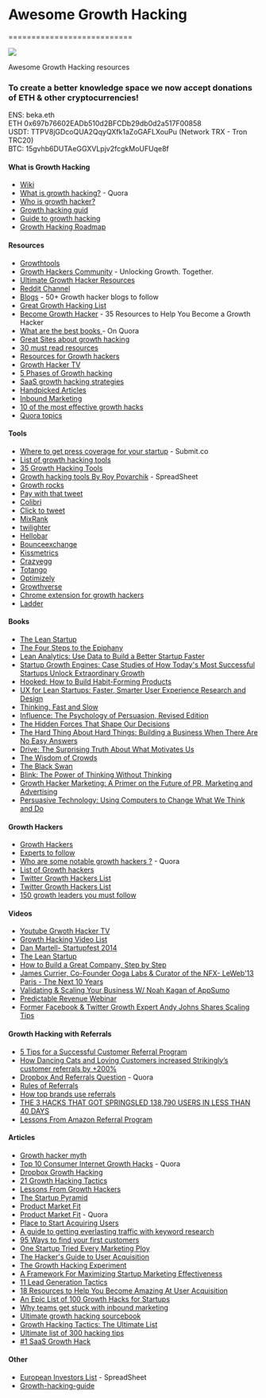 # Awesome Growth Hacking
===========================

<img src="https://drive.google.com/uc?export=download&id=1FuMDi29FxWyJnKtkmvpycHCzbdgvoQh9">

Awesome Growth Hacking resources

### To create a better knowledge space we now accept donations of ETH & other cryptocurrencies!
ENS: beka.eth \
ETH 0x697b76602EADb510d2BFCDb29db0d2a517F00858 \
USDT: TTPV8jGDcoQUA2QqyQXfk1aZoGAFLXouPu (Network TRX - Tron TRC20) \
BTC: 15gvhb6DUTAeGGXVLpjv2fcgkMoUFUqe8f


#### What is Growth Hacking
* [Wiki](http://en.wikipedia.org/wiki/Growth_hacking) 
* [What is growth hacking?](http://www.quora.com/What-is-growth-hacking) - Quora
* [Who is growth hacker?](http://www.startup-marketing.com/where-are-all-the-growth-hackers/)
* [Growth hacking guid](http://www.slideshare.net/DavidArnoux1/growth-hacking-guide-mindset-framework-and-tools)
* [Guide to growth hacking](http://www.quicksprout.com/2013/08/26/the-definitive-guide-to-growth-hacking/)
* [Growth Hacking Roadmap](http://www.slideshare.net/MarkDAndersen/growth-hacking-roadmap?qid=8493d8c5-507c-4669-b29d-8f767a887edf&v=qf1&b=&from_search=60)
 
#### Resources
* [Growthtools](http://growthtools.io)
* [Growth Hackers Community](https://growthhackers.com/) - Unlocking Growth. Together.
* [Ultimate Growth Hacker Resources](http://autosend.io/growth-hacker-resources/)
* [Reddit Channel](http://www.reddit.com/r/GrowthHacking)
* [Blogs](http://zack.onisko.com/50-growth-hacker-blogs-to-follow/) - 50+ Growth hacker blogs to follow
* [Great Growth Hacking List](http://www.quora.com/Where-can-I-find-a-list-overview-of-growth-hacks)
* [Become Growth Hacker](https://blog.kissmetrics.com/learn-growth-hacking/) - 35 Resources to Help You Become a Growth Hacker
* [What are the best books ](http://www.quora.com/What-are-the-best-books-or-web-resources-on-Growth-Hacking-and-User-Acquisition) - On Quora
* [Great Sites about growth hacking](http://growthdevil.com/20-great-sites-growth-hacking/)
* [30 must read resources](http://writtent.com/blog/30-must-read-growth-hacking-resources-digital-marketers/)
* [Resources for Growth hackers](http://ryanholiday.net/my-resources-for-growth-hacking/)
* [Growth Hacker TV](https://www.growthhacker.tv/)
* [5 Phases of Growth hacking](http://mashable.com/2013/09/02/growth-hacking/)
* [SaaS growth hacking strategies](http://sixteenventures.com/growth-hacking-resources)
* [Handpicked Articles](http://growthhack.com/)
* [Inbound Marketing](http://inbound.org/)
* [10 of the most effective growth hacks](http://thenextweb.com/insider/2015/09/06/10-of-the-most-effective-growth-hacks-from-a-pro/)
* [Quora topics](https://www.quora.com/topic/Growth-Hacking)

#### Tools 
* [Where to get press coverage for your startup](http://submit.co/) - Submit.co
* [List of growth hacking tools](http://blog.twoodo.com/14/huge-epic-list-of-growth-hacking-tools-for-non-coders/)
* [35 Growth Hacking Tools](https://blog.kissmetrics.com/35-growth-hacking-tools/)
* [Growth hacking tools By Roy Povarchik](https://docs.google.com/spreadsheets/u/4/d/1LCZLON8UixqyShHePN304KnTjCtGMCXzwSyTNvWRYSs/htmlview?sle=true#) - SpreadSheet
* [Growth rocks](http://growthrocks.com/blog/growth-hacking-tools/?utm_campaign=Growth-Hacking-Tools&utm_medium=cpc&utm_source=facebook&utm_content=rtg-desktop)
* [Pay with that tweet](http://www.paywithatweet.com/)
* [Colibri](https://colibri.io/)
* [Click to tweet](https://clicktotweet.com/)
* [MixRank](https://mixrank.com/)
* [twilighter](http://www.appsumo.com/twilighter/?rf=brws)
* [Hellobar](https://www.hellobar.com/)
* [Bounceexchange](http://www.bounceexchange.com/)
* [Kissmetrics](https://www.kissmetrics.com/)
* [Crazyegg](http://www.crazyegg.com/)
* [Totango](http://www.totango.com/)
* [Optimizely](https://www.optimizely.com/)
* [Growthverse](http://www.growthverse.com/welcome)
* [Chrome extension for growth hackers](http://growthrocks.com/blog/chrome-extensions/)
* [Ladder](https://ladder.io)

#### Books
* [The Lean Startup](http://www.amazon.com/The-Lean-Startup-Entrepreneurs-Continuous/dp/0307887898/ref=sr_1_1?ie=UTF8&qid=1407249176&sr=8-1&keywords=lean+startup&tag=zeef-20)
* [The Four Steps to the Epiphany](http://www.amazon.com/Four-Steps-Epiphany-Steve-Blank/dp/0989200507/ref=sr_1_1?ie=UTF8&qid=1407249162&sr=8-1&keywords=steps+to+the+epiphany&tag=zeef-20)
* [Lean Analytics: Use Data to Build a Better Startup Faster](http://www.amazon.com/Lean-Analytics-Better-Startup-Faster-ebook/dp/B00AG66LTM/ref=sr_1_1?s=digital-text&ie=UTF8&qid=1407249124&sr=1-1&keywords=lean+analytics&tag=zeef-20)
* [Startup Growth Engines: Case Studies of How Today's Most Successful Startups Unlock Extraordinary Growth](http://www.amazon.com/Startup-Growth-Engines-Successful-Extraordinary-ebook/dp/B00LA95B68/ref=sr_1_2?ie=UTF8&qid=1407249188&sr=8-2&keywords=growth+hacking&tag=zeef-20)
* [Hooked: How to Build Habit-Forming Products](http://www.amazon.com/Hooked-How-Build-Habit-Forming-Products-ebook/dp/B00HJ4A43S?tag=zeef-20)
* [UX for Lean Startups: Faster, Smarter User Experience Research and Design](http://www.amazon.com/UX-Lean-Startups-Experience-Research-ebook/dp/B00CMFJZ1Q/ref=sr_1_2?s=digital-text&ie=UTF8&qid=1407249124&sr=1-2&keywords=lean+analytics&tag=zeef-20)
* [Thinking, Fast and Slow](http://www.amazon.com/Thinking-Fast-Slow-Daniel-Kahneman/dp/0374533555/ref=sr_1_1?ie=UTF8&qid=1407249259&sr=8-1&keywords=thinking+fast+and+slow&tag=zeef-20)
* [Influence: The Psychology of Persuasion, Revised Edition](http://www.amazon.com/Influence-Psychology-Persuasion-Revised-Edition/dp/006124189X/ref=sr_1_1?ie=UTF8&qid=1407249302&sr=8-1&keywords=the+psychology+of+persuasion&tag=zeef-20)
* [The Hidden Forces That Shape Our Decisions](http://www.amazon.com/Predictably-Irrational-Revised-Expanded-Edition/dp/0061353248/ref=sr_1_1?ie=UTF8&qid=1407249326&sr=8-1&keywords=predictably+irrational&tag=zeef-20)
* [The Hard Thing About Hard Things: Building a Business When There Are No Easy Answers](http://www.amazon.com/The-Hard-Thing-About-Things/dp/0062273205/ref=sr_1_1?ie=UTF8&qid=1407249356&sr=8-1&keywords=the+hard+thing+about+hard+things&tag=zeef-20)
* [Drive: The Surprising Truth About What Motivates Us](http://www.amazon.com/Drive-Surprising-Truth-About-Motivates/dp/1594484805/ref=pd_sim_b_6?ie=UTF8&refRID=0V9ZYPFT91VZ451BGEEJ&tag=zeef-20)
* [The Wisdom of Crowds](http://www.amazon.com/The-Wisdom-Crowds-James-Surowiecki/dp/0385721706/ref=sr_1_1?ie=UTF8&qid=1407249217&sr=8-1&keywords=wisdom+of+the+crowd&tag=zeef-20)
* [The Black Swan](http://www.amazon.com/gp/product/081297381X/ref=wsirn_dp_u_b_T2_20_1_d?tag=zeef-20)
* [Blink: The Power of Thinking Without Thinking](http://www.amazon.com/Blink-The-Power-Thinking-Without/dp/0316010669/ref=sr_1_1?ie=UTF8&qid=1407249234&sr=8-1&keywords=blink&tag=zeef-20)
* [Growth Hacker Marketing: A Primer on the Future of PR, Marketing and Advertising](http://www.amazon.com/Growth-Hacker-Marketing-Primer-Advertising-ebook/dp/B00EWPMUKM/ref=sr_1_1?ie=UTF8&qid=1406711248&sr=8-1&keywords=growth+hacking&tag=zeef-20)
* [Persuasive Technology: Using Computers to Change What We Think and Do](http://www.amazon.com/Persuasive-Technology-Computers-Interactive-Technologies/dp/1558606432/ref=sr_1_1?s=books&ie=UTF8&qid=1331129541&sr=1-1&tag=zeef-20)

#### Growth Hackers 
* [Growth Hackers](https://clarity.fm/growth-hacking)
* [Experts to follow](https://growthhackers.com/questions/ask-gh-if-you-could-get-one-hour-of-free-advising-from-any-growth-expert-who-would-you-choose/)
* [Who are some notable growth hackers ?](http://www.quora.com/Who-are-some-notable-growth-hackers) - Quora
* [List of Growth hackers](http://startitup.co/guides/628/list-of-growth-hackers)
* [Twitter Growth Hackers List](https://twitter.com/ukituki/lists/growth-hackers)
* [Twitter Growth Hackers List](https://twitter.com/mattgratt/lists/growth-hackers)
* [150 growth leaders you must follow](http://www.slideshare.net/FaisalAlKhalidi/150-growth-leaders-you-must-follow-on-twitter?utm_content=bufferce160&utm_medium=social&utm_source=facebook.com&utm_campaign=buffer)

#### Videos 

* [Youtube Grwoth Hacker TV](https://www.youtube.com/user/growthhackertv)
* [Growth Hacking Video List](http://growthhackingasia.com/growth-hacking-videos/)
* [Dan Martell- Startupfest 2014](https://www.youtube.com/watch?v=OBhq9QUEia8)
* [The Lean Startup](https://www.youtube.com/watch?v=fEvKo90qBns#t=2579)
* [How to Build a Great Company, Step by Step](https://www.youtube.com/watch?v=1RTcXwJuCaU)
* [James Currier, Co-Founder Ooga Labs & Curator of the NFX- LeWeb'13 Paris - The Next 10 Years](https://www.youtube.com/watch?v=9PTT5Kb6610)
* [Validating & Scaling Your Business W/ Noah Kagan of AppSumo](https://www.youtube.com/watch?v=s6iLUb6Kg1A#t=876)
* [Predictable Revenue Webinar](https://www.youtube.com/watch?v=olH8Yf_aMfI)
* [Former Facebook & Twitter Growth Expert Andy Johns Shares Scaling Tips](https://www.youtube.com/watch?v=eqeS8US10_k&feature=youtu.be)

#### Growth Hacking with Referrals
* [5 Tips for a Successful Customer Referral Program](https://www.salesforce.com/blog/2013/08/customer-referral-program.html?utm_content=buffer2ca36&utm_source=buffer&utm_medium=twitter&utm_campaign=Buffer)
* [How Dancing Cats and Loving Customers increased Strikingly’s customer referrals by +200%](http://www.referralsaasquatch.com/what-do-dancing-cats-loving-customers-and-strikingly-have-in-common/)
* [Dropbox And Referrals Question](http://www.quora.com/How-effective-is-Dropboxs-referral-program-at-bringing-in-*paying*-users-i-e-how-many-subscribers-do-they-have) - Quora
* [Rules of Referrals](http://www.slideshare.net/500startups/09-ivan-kirigin-yes-graph-final?ref=http://growthhackers.com/slides/27-referral-program-hack-tics-in-20-minutes-by-ivan-kirigin)
* [How top brands use referrals](http://grow.kissmetrics.com/webinar-71-recording)
* [THE 3 HACKS THAT GOT SPRINGSLED 138,790 USERS IN LESS THAN 40 DAYS](http://roy.roypovarchik.com/2014/07/springsled-users)
* [Lessons From Amazon Referral Program](http://www.referralcandy.com/blog/lessons-from-amazon-primes-referral-program/)

#### Articles
* [Growth hacker myth](http://techcrunch.com/2012/12/08/defining-a-growth-hacker-6-myths-about-growth-hackers/)
* [Top 10 Consumer Internet Growth Hacks](http://www.quora.com/What-are-the-Top-10-Consumer-Internet-Growth-Hacks-that-have-been-A-B-tested) - Quora
* [Dropbox Growth Hacking](https://blog.kissmetrics.com/dropbox-hacked-growth/)
* [21 Growth Hacking Tactics](http://yongfook.com/actionable-growth-hacking-tactics.html)
* [Lessons From Growth Hackers](https://blog.kissmetrics.com/lessons-from-growth-hackers/)
* [The Startup Pyramid](http://www.startup-marketing.com/the-startup-pyramid/)
* [Product Market Fit](http://leanstack.com/achievingproductmarketfit/)
* [Product Market Fit](http://www.quora.com/How-do-you-define-Product-Market-Fit) - Quora
* [Place to Start Acquiring Users](http://www.growhack.com/2012/11/12/places-to-start-acquiring-users/?utm_content=bufferbaf95&utm_source=buffer&utm_medium=twitter&utm_campaign=Buffer)
* [A guide to getting everlasting traffic with keyword research](http://thenextweb.com/socialmedia/2014/02/28/get-found-guide-getting-everlasting-traffic-keyword-research/#!AxNSR)
* [95 Ways to find your first customers](http://jasonevanish.com/2013/08/11/95-ways-to-find-your-first-customers-for-customer-development-or-your-first-sale/)
* [One Startup Tried Every Marketing Ploy ](http://www.forbes.com/sites/alexkonrad/2013/11/26/one-startup-tried-every-marketing-ploy-from-ellen-to-twitter-heres-what-worked/)
* [The Hacker's Guide to User Acquisition](http://austenallred.com/user-acquisition/book/chapter/press/)
* [The Growth Hacking Experiment](http://www.keeping.com/growth-hacking/)
* [A Framework For Maximizing Startup Marketing Effectiveness](http://tomtunguz.com/building-a-customer-acquisition-machine/)
* [11 Lead Generation Tactics](http://blog.proofhq.com/11-lead-generation-tactics-006449/)
* [18 Resources to Help You Become Amazing At User Acquisition](https://blog.kissmetrics.com/resources-for-customer-acquisition/)
* [An Epic List of 100 Growth Hacks for Startups](http://www.searchenginejournal.com/epic-list-100-growth-hacks-startups/118690/?replytocom=1968614)
* [Why teams get stuck with inbound marketing](https://medium.com/point-nine-news/5-reasons-why-your-team-gets-stuck-with-inbound-marketing-2a401e4d8de)
* [Ultimate growth hacking sourcebook](https://rocketshp.com/ultimate-growth-hacking-sourcebook/)
* [Growth Hacking Tactics: The Ultimate List](http://growthsimple.com/resources/growth-hacks/)
* [Ultimate list of 300 hacking tips](https://medium.com/standuply/the-ultimate-list-of-300-top-growth-hacking-tips-and-tricks-b12f7edc2318#.5wgzm37zo)
* [#1 SaaS Growth Hack](https://www.waltervoronovic.com/saas-growth-hacks/)

#### Other
* [European Investors List](https://docs.google.com/spreadsheets/d/10S7_jBpRoWuNMnOYpkjFJArt76dPhFw0tIR7E_ndgnk/edit?pli=1#gid=0)  - SpreadSheet
* [Growth-hacking-guide](https://github.com/squareboat/growth-hacking-guide)

 
